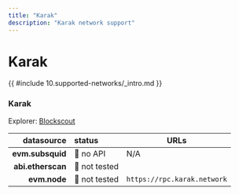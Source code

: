 ```yaml
---
title: "Karak"
description: "Karak network support"
---
```


# Karak

{{ #include 10.supported-networks/_intro.md }}

### Karak

Explorer: [Blockscout](https://explorer.karak.network/)

|        datasource | status        | URLs                        |
| -----------------:|:------------- | --------------------------- |
|  **evm.subsquid** | 🔴 no API     | N/A                         |
| **abi.etherscan** | 🤔 not tested |                             |
|      **evm.node** | 🤔 not tested | `https://rpc.karak.network` |
